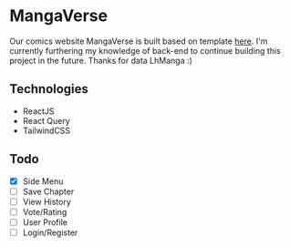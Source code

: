 # MangaVerse

Our comics website MangaVerse is built based on template [here](https://dribbble.com/shots/16591556-Website-Reading-Comic-Online/attachments/11617578?mode=media). I'm currently furthering my knowledge of back-end to continue building this project in the future. 
Thanks for data LhManga :)
## Technologies

* ReactJS
* React Query
* TailwindCSS


## Todo

- [x] Side Menu
- [ ] Save Chapter
- [ ] View History
- [ ] Vote/Rating
- [ ] User Profile
- [ ] Login/Register
